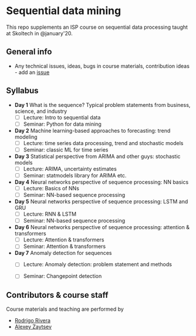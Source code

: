 # 


# Sequential data mining

This repo supplements an ISP course on sequential data processing taught at Skoltech in @january'20.

## General info
* Any technical issues, ideas, bugs in course materials, contribution ideas - add an [issue](https://github.com/likzet/sequential_data_mining/issues)

## Syllabus
- __Day 1__ What is the sequence? Typical problem statements from business, science, and industry
  - [ ] Lecture: Intro to sequential data
  - [ ] Seminar: Python for data mining

- __Day 2__ Machine learning-based approaches to forecasting: trend modeling
  - [ ] Lecture: time series data processing, trend and stochastic models
  - [ ] Seminar: classic ML for time series
  
- __Day 3__ Statistical perspective from ARIMA and other guys: stochastic models
  - [ ] Lecture: ARIMA, uncertainty estimates
  - [ ] Seminar: statmodels library for ARIMA etc.
  
- __Day 4__ Neural networks perspective of sequence processing: NN basics
  - [ ] Lecture: Basics of NNs
  - [ ] Seminar: NN-based sequence processing
  
- __Day 5__ Neural networks perspective of sequence processing: LSTM and GRU
  - [ ] Lecture: RNN & LSTM
  - [ ] Seminar: NN-based sequence processing

- __Day 6__ Neural networks perspective of sequence processing: attention & transformers
  - [ ] Lecture: Attention & transformers
  - [ ] Seminar: Attention & transformers

- __Day 7__ Anomaly detection for sequences
  - [ ] Lecture: Anomaly detection: problem statement and methods
  - [ ] Seminar: Changepoint detection


<!---
## Main sources used
* Knaflic, C.N., 2015. Storytelling with data: A data visualization guide for business professionals. John Wiley & Sons.
* Claus O. Wilke, 2018. [Fundamentals of Data Visualization](https://serialmentor.com/dataviz/index.html)
* Tutorial for [bokeh](https://github.com/bokeh/bokeh-notebooks/tree/master/tutorial)
-->

## Contributors & course staff
Course materials and teaching are performed by
- [Rodrigo Rivera](https://github.com/rodrigorivera)
- [Alexey Zaytsev](https://github.com/likzet/) 
